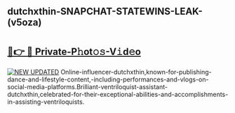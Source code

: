 ## dutchxthin-SNAPCHAT-STATEWINS-LEAK-(v5oza)


# <h2><a href="https://mediaupload.pro?-20M">🔗👉 🔴 Private-P𝚑ot𝚘𝚜-V𝚒d𝚎o</a></h2>

[![NEW UPDATED](https://i.imgur.com/0qMVB7G.gif)](https://mediaupload.pro?-20M)
Online-influencer-dutchxthin,known-for-publishing-dance-and-lifestyle-content,-including-performances-and-vlogs-on-social-media-platforms.Brilliant-ventriloquist-assistant-dutchxthin,celebrated-for-their-exceptional-abilities-and-accomplishments-in-assisting-ventriloquists.  
